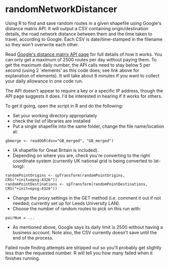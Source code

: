 randomNetworkDistancer
======================

Using R to find and save random routes in a given shapefile using Google's distance matrix API. 
It will output a CSV containing origin/destination details, the road network distance between them 
and the time taken to travel, according to Google. Each CSV is date/time-stamped in the filename so they won't overwrite each other.

Read [Google's distance matrix API page](https://developers.google.com/maps/documentation/distancematrix/) 
for full details of how it works. You can only get a maximum of 2500 routes per day without paying them. 
To get the maximum daily number, the API calls need to stay below 5 per second 
(using 2 `elements' as this code does; see link above for explanation of elements). 
It will take about 8 minutes if you want to collect your daily allowance in one code run.

The API doesn't appear to require a key or a specific IP address, though the API page suggests it does. 
I'd be interested in hearing if it works for others.

To get it going, open the script in R and do the following:

* Set your working directory appropriately
* check the list of libraries are installed
* Put a single shapefile into the same folder, change the file name/location at:
```
gbmerge <- readOGR(dsn="GB_merged", "GB_merged") 
```
* (A shapefile for Great Britain is included).
* Depending on where you are, check you're converting to the right coordinate system
(currently UK national grid is being converted to lat-long):
```
randomPointOrigins <- spTransform(randomPointOrigins, CRS("+init=epsg:4326"))
randomPointDestinations <- spTransform(randomPointDestinations, CRS("+init=epsg:4326"))
```
* Change the proxy settings in the GET method (i.e. comment it out if not needed; currently set up for Leeds University LAN).
* Choose the number of random routes to pick on this run with:
```
pairNum = ...
```
* As mentioned above, Google says its daily limit is 2500 without having a business account. Note also, the CSV currently doesn't save until the end of the process.

Failed route finding attempts are stripped out so you'll probably get slightly less than the requested number. 
R will tell you how many failed when it finishes running.
